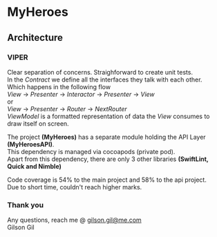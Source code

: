 # **MyHeroes**

## **Architecture**
### VIPER

Clear separation of concerns. Straighforward to create unit tests.<br/>
In the *Contract* we define all the interfaces they talk with each other.<br/>
Which happens in the following flow<br/>
*View* -> *Presenter* -> *Interactor* -> *Presenter* -> *View*<br/>
or<br/>
*View* -> *Presenter* -> *Router* -> *NextRouter*<br/>
*ViewModel* is a formatted representation of data the *View* consumes to draw itself on screen.

The project **(MyHeroes)** has a separate module holding the API Layer **(MyHeroesAPI)**.<br/>
This dependency is managed via cocoapods (private pod).<br/>
Apart from this dependency, there are only 3 other libraries **(SwiftLint, Quick and Nimble)**

Code coverage is 54% to the main project and 58% to the api project.<br/>
Due to short time, couldn't reach higher marks.

### Thank you 
Any questions, reach me @ gilson.gil@me.com<br/>
Gilson Gil
